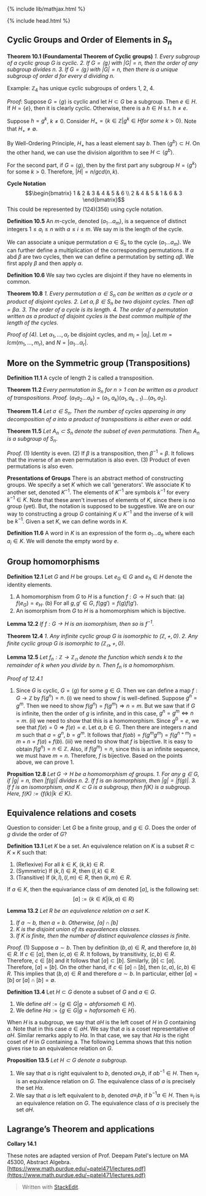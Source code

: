 {% include lib/mathjax.html %}

{% include head.html %}

## Cyclic Groups and Order of Elements in $S_n$
$\textbf{Theorem 10.1 (Foundamental Theorem of Cyclic groups)}$
*1. Every subgroup of a cyclic group G is cyclic.*
*2. If $G=\langle g\rangle$ with $|G|=n$, then the order of any subgroup divides $n$.*
*3. If $G=\langle g\rangle$ with $|G|=n$, then there is a unique subgroup of order $d$ for every $d$ dividing $n$.*

Example: $\mathbb{Z}_4$ has unique cyclic subgroups of orders 1, 2, 4. 

*Proof*: 
Suppose $G=\langle g\rangle$ is cyclic and let $H \subset G$ be a subgroup. 
Then $e\in H$. 
If $H=\{e\}$, then it is clearly cyclic. 
Otherwise, there is a $h\in H$ s.t. $h\neq e$. 

Suppose $h=g^k$, $k\neq 0$. Consider $H_+=\{k\in \mathbb{Z}|g^k\in H for\:some\:k>0\}$. Note that $H_+\neq\emptyset$. 

By Well-Ordering Principle, $H_+$ has a least element say $b$. Then $\langle g^b\rangle \subset H$. 
On the other hand, we can use the division algorithm to see $H \subset \langle g^b\rangle$. 

For the second part, if $G=\langle g\rangle$, then by the first part any subgroup $H=\langle g^k\rangle$ for some $k>0$. Therefore, $|H|=n/gcd(n, k)$. 

$\textbf{Cycle Notation}$
$$\begin{bmatrix}  
1 & 2 & 3 & 4 & 5 & 6 \\  
2 & 4 & 5 & 1 & 6 & 3  
\end{bmatrix}$$
This could be represented by $(124)(356)$ using cycle notation. 

$\textbf{Definition 10.5}$
An $m$-cycle, denoted $(a_1...a_m)$, is a sequence of distinct integers $1\leq a_i \leq n$ with $a\leq i \leq m$. We say m is the length of the cycle. 

We can associate a unique permutation $\alpha \in S_n$ to the cycle $(a_1...a_m)$. We can further define a multiplication of the corresponding permutations. If $\alpha$ abd $\beta$ are two cycles, then we can define a permutation by setting $\alpha\beta$. We first apply $\beta$ and then apply $\alpha$. 

$\textbf{Definition 10.6}$
We say two cycles are disjoint if they have no elements in common. 

$\textbf{Theorem 10.8}$
*1. Every permutation $\alpha \in S_n$ can be written as a cycle or a product of disjoint cycles.*
*2. Let $\alpha,\beta \in S_n$ be two disjoint cycles. Then $\alpha\beta=\beta\alpha$.*
*3. The order of a cycle is its length.*
*4. The order of a permutation written as a product of disjoint cycles is the best common multiple of the length of the cycles.*

*Proof of (4).*
Let $\alpha_1, ..., \alpha_r$ be disjoint cycles, and $m_i=|\alpha_i|$. Let $m=lcm(m_1, ..., m_r)$, and $N=|\alpha_1...\alpha_r|$. 

## More on the Symmetric group (Transpositions)
$\textbf{Definition 11.1}$
A cycle of length 2 is called a transposition. 

$\textbf{Theorem 11.2}$
*Every permutation in $S_n$ for $n>1$ can be written as a product of transpositions.*
*Proof.* 
$(a_1a_2...a_k)=(a_1,a_k)(a_1,a_{k-1})...(a_1,a_2).$

$\textbf{Theorem 11.4}$
*Let $\sigma\in S_n$. Then the number of cycles apperaing in any decomposition of $\sigma$ into a product of transpositions is either even or odd.*

$\textbf{Theorem 11.5}$
*Let $A_n \subset S_n$ denote the subset of even permutations. Then $A_n$ is a subgroup of $S_n$*.

*Proof.*
(1) Identity is even. 
(2) If $\beta$ is a transposition, then $\beta^{-1}=\beta$. 
It follows that the inverse of an even permutation is also even. 
(3) Product of even permutations is also even. 

$\textbf{Presentations of Groups}$
There is an abstract method of constructing groups. We specify a set $K$ which we call 'generators'. We associate $K$ to another set, denoted $K^{-1}$. The elements of $K^{-1}$ are symbols $k^{-1}$ for every $k^{-1}\in K$. Note that these aren't inverses of elements of $K$, since there is no group (yet). But, the notation is supposed to be suggestive. We are on our way to constructing a group $G$ containing $K\cup K^{-1}$ and the inverse of k will be $k^{-1}$. Given a set $K$, we can define words in $K$.

$\textbf{Definition 11.6}$
A word in $K$ is an expression of the form $a_1...a_n$ where each $a_i\in K$. We will denote the empty word by $e$. 

## Group homomorphisms
$\textbf{Definition 12.1}$
Let $G$ and $H$ be groups. Let $e_G \in G$ and $e_h \in H$ denote the identity elements. 
1. A homomorphism from $G$ to $H$ is a function $f:G\rightarrow H$ such that: 
(a) $f(e_G)=e_H$. 
(b) For all $g, g'\in G$, $f(gg')=f(g)f(g')$.
2. An isomorphism from $G$ to $H$ is a homomorphism which is bijective. 

$\textbf{Lemma 12.2}$
*If $f:G\rightarrow H$ is an isomorphism, then so is $f^{-1}$*.

<!--- *Proof.*
First, note that $f_n(0)=0$.
Now, let $r,s\in \mathbb{Z}$. 
Then $f(r+s)$ is the remainder of $r+s$ when you divide by n. 
On the other hand, how do we compute $f(r)+f(s)$. 
1. We write$r=qn+r_1$, and $s=q'n+s_1$. $f(r)=r_1$, and $f(s)=s_1$. 
2. Now, we compute the sum by writing $r_1+s_1=q''n+t$. 

We have to show that $t=f(r+s)$.
To compute $f(r+s)$, we write $r+s=hn+t'$.  
--->
$\textbf{Theorem 12.4}$
*1. Any infinite cyclic group $G$ is isomorphic to $(\mathbb{Z}, +, 0)$*.
*2. Any finite cyclic group $G$ is isomorphic to $(\mathbb{Z_n}, +, 0)$*.

$\textbf{Lemma 12.5}$
*Let $f_n:\mathbb{Z}\rightarrow \mathbb{Z_n}$ denote the function which sends $k$ to the remainder of $k$ when you divide by $n$. Then $f_n$ is a homomorphism*.

*Proof of 12.4.1*
1. Since $G$ is cyclic, $G=\langle g \rangle$ for some $g \in G$. 
Then we can define a map $f:G\rightarrow \mathbb{Z}$ by $f(g^n)=n$.
(i) we need to show $f$ is well-defined. 
Suppose $g^n=g^m$. Then we need to show $f(g^n)=f(g^m)\Rightarrow n=m$.
But we saw that if $G$ is infinite, then the order of $g$ is infinite, and in this case, $g^n=g^m \iff n=m$.
(ii) we need to show that this is a homomorphism. 
Since $g^0=e$, we see that $f(e)=0 \Rightarrow f(e)=e$.
Let $a, b\in G$. Then there are integers $n$ and $m$ such that $a=g^n$, $b=g^m$. It follows that $f(ab)=f(g^mg^m)=f(g^{n+m})=m+n=f(a)+f(b)$. 
(iii) we need to show that $f$ is bijective. It is easy to obtain $f(g^n)=n\in \mathbb{Z}$. Also, if $f(g^m)=n$, since this is an infinite sequence, we must have $m=n$. Therefore, $f$ is bijective. 
Based on the points above, we can prove 1. 

$\textbf{Propsition 12.8}$
*Let $G\rightarrow H$ be a homomorphism of groups.*
*1. For any $g\in G$, if $|g|=n$, then $|f(g)|$ divides $n$.*
*2. If $f$ is an isomorphism, then $|g|=|f(g)|.$*
*3. If $f$ is an isomorphism, and $K\subset G$ is a subgroup, then $f(K)$ is a subgroup. Here, $f(K):=\{f(k)|k\in K\}$.*

## Equivalence relations and cosets
Question to consider: 
Let $G$ be a finite group, and $g\in G$. Does the order of $g$ divide the order of $G$? 

$\textbf{Definition 13.1}$
Let $K$ be a set. An equivalence relation on $K$ is a subset $R\subset K\times K$ such that: 

1. (Reflexive) For all $k\in K$, $(k,k)\in R$.
2. (Symmetric) If $(k,l)\in R$, then $(l,k) \in R$.
3. (Transitive) If $(k,l), (l,m)\in R$, then $(k,m)\in R$.

If $a \in K$, then the equivariance class of $a$m denoted $[a]$, is the following set: 
$$[a]:=\{k\in K|(k,a)\in R\}$$

$\textbf{Lemma 13.2}$
*Let $R$ be an equivalence relation on a set $K$.*
1. *If $a \sim b$, then $a=b$. Otherwise, $[a]\cap [b]$*
2. *$K$ is the disjoint union of its equvalences classes.*
3. *If $K$ is finite, then the number of distinct equivalence classes is finite.*

*Proof.*
(1) 
Suppose $a\sim b$. Then by definition $(b,a)\in R$, and therefore $(a,b)\in R$. 
If $c\in [a]$, then $(c,a)\in R$. It follows, by transitivity, $(c,b)\in R$. Therefore, $c\in [b]$ and it follows that $[a]\subset [b]$.
Similarly, $[b]\subset [a]$. 
Therefore, $[a]=[b]$.
On the other hand, if $c\in [a]\cap [b]$, then $(c,a),(c,b)\in R$. This implies that $(b,a)\in R$ and therefore $a\sim b$. In particular, either $[a]=[b]$ or $[a]\cap [b]=\emptyset$. 

$\textbf{Definition 13.4}$
Let $H\subset G$ denote a subset of $G$ and $a\in G$. 
1. We define $aH:=\{g\in G|g=ah for some h \in H\}$.
2. We define $Ha:=\{g\in G|g=ha for some h \in H\}$.

When $H$ is a subgroup, we say that $aH$ is the left coset of $H$ in $G$ containing $a$. Note that in this case $a\in aH$. We say that $a$ is a coset representative of $aH$. Similar remarks apply to $Ha$. In that case, we say that $Ha$ is the right coset of $H$ in $G$ containing a. The following Lemma shows that this notion gives rise to an equivalence relation on $G$. 

$\textbf{Proposition 13.5}$
*Let $H\subset G$ denote a subgroup.*
1. We say that $a$ is right equivalent to $b$, denoted $a\equiv_r b$, if $ab^{-1}\in H$. Then $\equiv_r$ is an equivalence relation on $G$. The equivalence class of $a$ is precisely the set $Ha$. 
2. We say that $a$ is left equivalent to $b$, denoted $a\equiv_l b$, if $b^{-1}a\in H$. Then $\equiv_l$ is an equivalence relation on $G$. The equivalence class of $a$ is precisely the set $aH$. 

## Lagrange’s Theorem and applications
$\textbf{Collary 14.1}$





These notes are adapted version of Prof. Deepam Patel's lecture on MA 45300, Abstract Algebra. 
[https://www.math.purdue.edu/~patel471/lectures.pdf](https://www.math.purdue.edu/~patel471/lectures.pdf)
> Written with [StackEdit](https://stackedit.io/).
